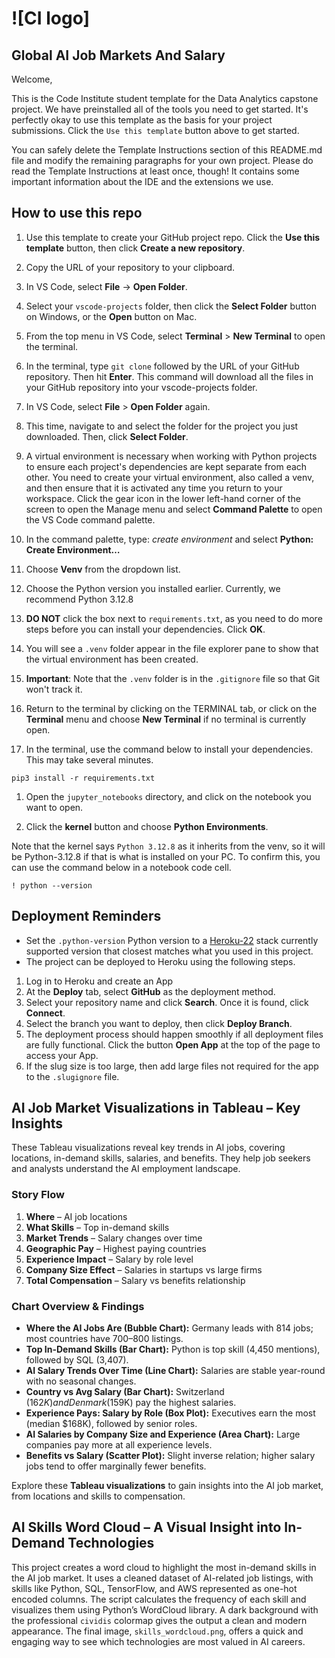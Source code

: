 # ![CI logo]

## Global AI Job Markets And Salary

Welcome,

This is the Code Institute student template for the Data Analytics capstone project. We have preinstalled all of the tools you need to get started. It's perfectly okay to use this template as the basis for your project submissions. Click the `Use this template` button above to get started.

You can safely delete the Template Instructions section of this README.md file and modify the remaining paragraphs for your own project. Please do read the Template Instructions at least once, though! It contains some important information about the IDE and the extensions we use.

## How to use this repo

1. Use this template to create your GitHub project repo. Click the **Use this template** button, then click **Create a new repository**.

1. Copy the URL of your repository to your clipboard.

1. In VS Code, select **File** -> **Open Folder**.

1. Select your `vscode-projects` folder, then click the **Select Folder** button on Windows, or the **Open** button on Mac.

1. From the top menu in VS Code, select **Terminal** > **New Terminal** to open the terminal.

1. In the terminal, type `git clone` followed by the URL of your GitHub repository. Then hit **Enter**. This command will download all the files in your GitHub repository into your vscode-projects folder.

1. In VS Code, select **File** > **Open Folder** again.

1. This time, navigate to and select the folder for the project you just downloaded. Then, click **Select Folder**.

1. A virtual environment is necessary when working with Python projects to ensure each project's dependencies are kept separate from each other. You need to create your virtual environment, also called a venv, and then ensure that it is activated any time you return to your workspace.
   Click the gear icon in the lower left-hand corner of the screen to open the Manage menu and select **Command Palette** to open the VS Code command palette.

1. In the command palette, type: _create environment_ and select **Python: Create Environment…**

1. Choose **Venv** from the dropdown list.

1. Choose the Python version you installed earlier. Currently, we recommend Python 3.12.8

1. **DO NOT** click the box next to `requirements.txt`, as you need to do more steps before you can install your dependencies. Click **OK**.

1. You will see a `.venv` folder appear in the file explorer pane to show that the virtual environment has been created.

1. **Important**: Note that the `.venv` folder is in the `.gitignore` file so that Git won't track it.

1. Return to the terminal by clicking on the TERMINAL tab, or click on the **Terminal** menu and choose **New Terminal** if no terminal is currently open.

1. In the terminal, use the command below to install your dependencies. This may take several minutes.

```console
pip3 install -r requirements.txt
```

1. Open the `jupyter_notebooks` directory, and click on the notebook you want to open.

1. Click the **kernel** button and choose **Python Environments**.

Note that the kernel says `Python 3.12.8` as it inherits from the venv, so it will be Python-3.12.8 if that is what is installed on your PC. To confirm this, you can use the command below in a notebook code cell.

```console
! python --version
```

## Deployment Reminders

- Set the `.python-version` Python version to a [Heroku-22](https://devcenter.heroku.com/articles/python-support#supported-runtimes) stack currently supported version that closest matches what you used in this project.
- The project can be deployed to Heroku using the following steps.

1. Log in to Heroku and create an App
2. At the **Deploy** tab, select **GitHub** as the deployment method.
3. Select your repository name and click **Search**. Once it is found, click **Connect**.
4. Select the branch you want to deploy, then click **Deploy Branch**.
5. The deployment process should happen smoothly if all deployment files are fully functional. Click the button **Open App** at the top of the page to access your App.
6. If the slug size is too large, then add large files not required for the app to the `.slugignore` file.

## AI Job Market Visualizations in Tableau – Key Insights

These Tableau visualizations reveal key trends in AI jobs, covering locations, in-demand skills, salaries, and benefits. They help job seekers and analysts understand the AI employment landscape.

### Story Flow

1. **Where** – AI job locations
2. **What Skills** – Top in-demand skills
3. **Market Trends** – Salary changes over time
4. **Geographic Pay** – Highest paying countries
5. **Experience Impact** – Salary by role level
6. **Company Size Effect** – Salaries in startups vs large firms
7. **Total Compensation** – Salary vs benefits relationship

### Chart Overview & Findings

- **Where the AI Jobs Are (Bubble Chart):** Germany leads with 814 jobs; most countries have 700–800 listings.
- **Top In-Demand Skills (Bar Chart):** Python is top skill (4,450 mentions), followed by SQL (3,407).
- **AI Salary Trends Over Time (Line Chart):** Salaries are stable year-round with no seasonal changes.
- **Country vs Avg Salary (Bar Chart):** Switzerland ($162K) and Denmark ($159K) pay the highest salaries.
- **Experience Pays: Salary by Role (Box Plot):** Executives earn the most (median $168K), followed by senior roles.
- **AI Salaries by Company Size and Experience (Area Chart):** Large companies pay more at all experience levels.
- **Benefits vs Salary (Scatter Plot):** Slight inverse relation; higher salary jobs tend to offer marginally fewer benefits.

Explore these **Tableau visualizations** to gain insights into the AI job market, from locations and skills to compensation.

## AI Skills Word Cloud – A Visual Insight into In-Demand Technologies

This project creates a word cloud to highlight the most in-demand skills in the AI job market. It uses a cleaned dataset of AI-related job listings, with skills like Python, SQL, TensorFlow, and AWS represented as one-hot encoded columns. The script calculates the frequency of each skill and visualizes them using Python’s WordCloud library. A dark background with the professional `cividis` colormap gives the output a clean and modern appearance. The final image, `skills_wordcloud.png`, offers a quick and engaging way to see which technologies are most valued in AI careers.
